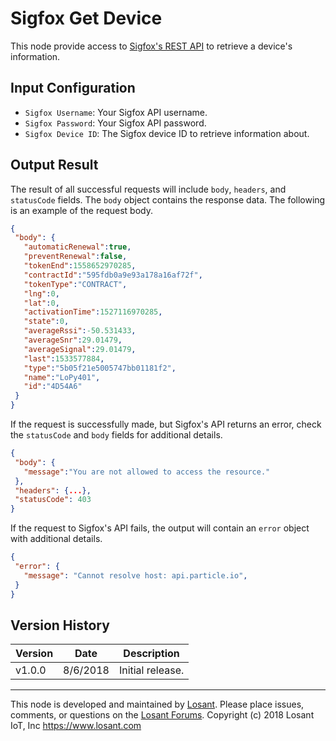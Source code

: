 # Sigfox Get Device
This node provide access to [Sigfox's REST API](https://backend.sigfox.com/apidocs/user/58128c079e93a11d78969093#toc33) to retrieve a device's information.
 ## Input Configuration
* `Sigfox Username`: Your Sigfox API username.
* `Sigfox Password`: Your Sigfox API password.
* `Sigfox Device ID`: The Sigfox device ID to retrieve information about.
 ## Output Result
The result of all successful requests will include `body`, `headers`, and `statusCode` fields. The `body` object contains the response data.
The following is an example of the request body.
 ```json
{
  "body": {
    "automaticRenewal":true,
    "preventRenewal":false,
    "tokenEnd":1558652970285,
    "contractId":"595fdb0a9e93a178a16af72f",
    "tokenType":"CONTRACT",
    "lng":0,
    "lat":0,
    "activationTime":1527116970285,
    "state":0,
    "averageRssi":-50.531433,
    "averageSnr":29.01479,
    "averageSignal":29.01479,
    "last":1533577884,
    "type":"5b05f21e5005747bb01181f2",
    "name":"LoPy401",
    "id":"4D54A6"
  }
}
```
 If the request is successfully made, but Sigfox's API returns an error, check the `statusCode` and `body` fields for additional details.
 ```json
{
  "body": {
    "message":"You are not allowed to access the resource."
  },
  "headers": {...},
  "statusCode": 403
}
```
 If the request to Sigfox's API fails, the output will contain an `error` object with additional details.
 ```json
{
  "error": {
    "message": "Cannot resolve host: api.particle.io",
  }
} 
```
 ## Version History
 | Version | Date | Description |
| ------- | -------- | ---------------- |
| v1.0.0  | 8/6/2018 | Initial release. |
 ---
 This node is developed and maintained by [Losant](https://www.losant.com). Please place issues, comments, or questions on the [Losant Forums](https://forums.losant.com).
 Copyright (c) 2018 Losant IoT, Inc
 https://www.losant.com